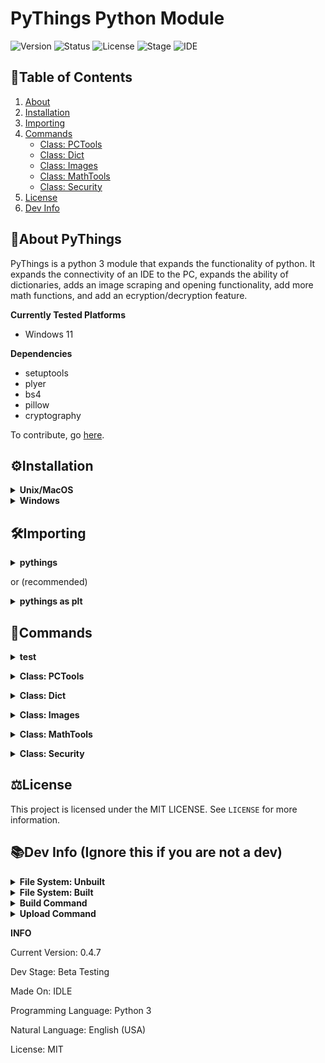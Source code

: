# PyThings Python Module

![Version](https://img.shields.io/badge/Version-0.4.7-green?style=flat)
![Status](https://img.shields.io/badge/Status-In%20Dev-green?style=flat)
![License](https://img.shields.io/badge/License-MIT-blue?style=flat)
![Stage](https://img.shields.io/badge/Stage-Beta%20Testing-orange?style=flat)
![IDE](https://img.shields.io/badge/-Python%20IDLE-%33776AB?style=for-the-badge&logo=python&logoColor=white)

## 🚩Table of Contents
1. [About](#about)
2. [Installation](#installation)
3. [Importing](#importing)
4. [Commands](#commands)
   - [Class: PCTools](#pctools)
   - [Class: Dict](#dict)
   - [Class: Images](#imgs)
   - [Class: MathTools](#mtools)
   - [Class: Security](#secure)
6. [License](#license)
5. [Dev Info](#dev)
<a name='about'></a> 
## 📝About PyThings
PyThings is a python 3 module that expands the functionality of python. It expands the connectivity of an IDE to the PC, expands the ability of dictionaries, adds an image scraping and opening functionality, add more math functions, and add an ecryption/decryption feature.

**Currently Tested Platforms**
- Windows 11

**Dependencies**
- setuptools
- plyer
- bs4
- pillow
- cryptography

To contribute, go [here](https://github.com/FormulaCarbon/pythings-Python-Module/blob/main/CONTRIBUTING.md).

<a name='installation'></a>
## ⚙️Installation
<details>
<summary> <b> Unix/MacOS </b> </summary>
   
```powershell
python3 -m pip install --index-url https://test.pypi.org/simple/ --extra-index-url https://pypi.org/simple/ pythings==0.4.7
```
</details>

<details>
   
<summary> <b> Windows </b> </summary>
 
```powershell
py -m pip install --index-url https://test.pypi.org/simple/ --extra-index-url https://pypi.org/simple/ pythings==0.4.7
```
</details>

<a name='importing'></a>

## 🛠️Importing

<details>
<summary> <b> pythings </b> </summary>

```python
import pythings
```
</details>   
 
or (recommended)

<details>
<summary> <b> pythings as plt </b> </summary>
   
```python
import pythings as pt
```

</details>    

<a name='commands'></a>
## 🤖Commands

<details>
<summary> <b> test </b> </summary>
   
```python
pythings.test() # prints a test message to shell
```

</details>

<a name='pctools'></a>

<details>
<summary> <b> Class: PCTools </b> </summary>

```python
import pythings as pt
pctools = pt.PCTools()
pctools.pypiinstall(modname, pysrc, modsrc='pypi') # installs a python module on the users end, without importing.
# modname: name of module. pysrc: use 'web' if user installed from python.org, or 'app' if user downloaded from store. modsrc: 'pypi' for download from pypi, and 'testpypi' for download from testpypi.

pctools.notify(title, desc, appname='pythings',icon=None, time='2', status=None, toast=False) # popup desc notification. 
# See https://www.geeksforgeeks.org/python-desktop-notifier-using-plyer-module/ for documentation.

pctools.slice_mail(address) # slices an email into username and domain. Outputs a dict formatted like {'username":'pythings', 'domain':'example.com'}.
# address: email address to be sliced.

pctools.debug(filename, encodetype='utf_8') # debugs a file with same errors as the regular shell. Basically for debugging a file on the users device.
# filename: file to be debugged (must be a .py). encodetype: specifies encoding of the file (defaults to UTF 8)
```
   
</details>


<a name='dict'></a>
<details>
<summary> <b> Class: Dict </b> </summary>

```python
import pythings as pt
dtools = pt.Dict()

dtools.j2dict(obj, remove=None) # converts json to dictionary. dictionary is named the same as variable json is stored in.
# obj: variable of json to be converted. remove: specifies if any characters should be replaced in dict.

dtools.list2dict(key, content) # converts 2 lists into a dictionary. Shortens code.
# key: list with key values. content: list with content values that match key values.
```
</details>
   
<a name='imgs'></a>
<details>
<summary> <b> Class: Images </b> </summary>

```python
import pythings as pt
imgs = pt.Images()

imgs.getImage(link) # returns all image sources from a webpage as a list
# link: url of webpage to be scraped.

imgs.openImage(link, query) # opens an image in default image viewer
# link: direct link to image. query: name of image.
```
</details>   
   
<a name='mtools'></a>

<details>
<summary> <b> Class: MathTools </b> </summary>

```python
import pythings as pt
mtools = pt.MathTools()

mtools.fib(num, length='one') # returns the nth integer of the fibonnaci sequence.
# num: the nth integer. length: 'one' for the nth integer, 'all' for all fibonnaci numbers up to the nth value.
```
</details>   

<a name='secure'></a>

<details>
<summary> <b> Class: Security </b> </summary>

```python
import pythings as pt
stools = pt.Security()

stools.encrypt(text, filename) # encrypts a string using Fernet from cryptography.fernet. Returns encoded string and saves key to file.
# text: string to be encrypted. filename: file that the encoding key should be saved to (must be a .txt).

stools.decrypt(enctext, enckey) # decodes text that was encoded with the above method. Returns decoded string.
# enctext: string of characters returned by stools.encrypt(). enckey: the key saved to filename by stools.encrypt.
```
</details>   
   
<a name='license'></a>
## ⚖️License
This project is licensed under the MIT LICENSE. See `LICENSE` for more information.

<a name='dev'></a>
## 📚Dev Info (Ignore this if you are not a dev)

<details>
<summary> <b> File System: Unbuilt </b> </summary>

```graphql
.
└── App/
    ├── setup.py
    ├── Module/
    │   ├── __init__.py
    │   └── pythings.py
    ├── README.md
    └── LICENSE 
```
</details>   

<details>
<summary> <b> File System: Built </b> </summary>
   

```graphql
.
├── App/
│   ├── setup.py
│   ├── pythings.egg-info/
│   │   ├── top_level.txt
│   │   ├── SOURCES.txt
│   │   ├── requires.txt
│   │   ├── PKG-INFO
│   │   └── dependency_links.txt
│   ├── Module/
│   │   ├── __init__.py
│   │   └── pythings.py
│   ├── README.md
│   └── LICENSE
└── dist/
    ├── pythings-0.4.7.tar.gz
    └── pything-0.4.7-none-any.whl
```
</details>   

<details>
<summary> <b> Build Command </b> </summary>

```powershell
py Documents\Python_projects\pythings\App\setup.py sdist bdist_wheel
```
</details>   

<details>
<summary> <b> Upload Command </b> </summary>

```powershell
py -m twine upload --repository testpypi dist/* -u▉▉▉▉▉ -p▉▉▉▉▉
```
</details>   
   
**INFO**

Current Version: 0.4.7

Dev Stage: Beta Testing

Made On: IDLE

Programming Language: Python 3

Natural Language: English (USA)

License: MIT
